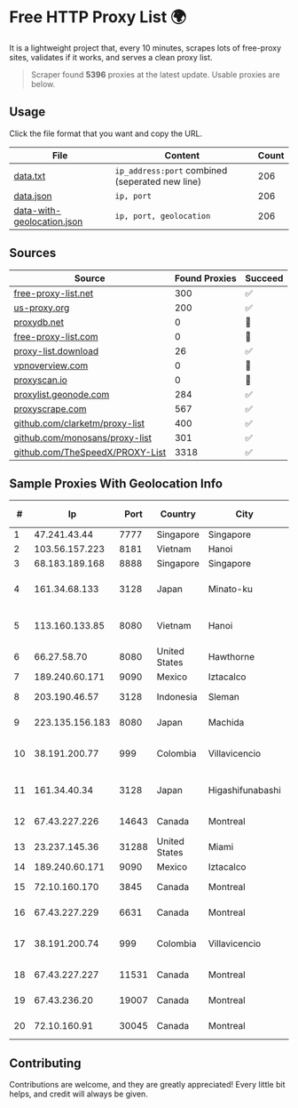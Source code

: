 
# Free HTTP Proxy List 🌍

It is a lightweight project that, every 10 minutes, scrapes lots of free-proxy sites, validates if it works, and serves a clean proxy list.


> Scraper found **5396** proxies at the latest update. Usable proxies are below.

## Usage

Click the file format that you want and copy the URL.


|File|Content|Count|
|----|-------|-----|
|[data.txt](https://raw.githubusercontent.com/themiralay/Proxy-List-World/master/data.txt)|`ip_address:port` combined (seperated new line)|206|
|[data.json](https://raw.githubusercontent.com/themiralay/Proxy-List-World/master/data.json)|`ip, port`|206|
|[data-with-geolocation.json](https://raw.githubusercontent.com/themiralay/Proxy-List-World/master/data-with-geolocation.json)|`ip, port, geolocation`|206|

## Sources

|Source|Found Proxies|Succeed|
|------|-------------|-------|
|[free-proxy-list.net](https://free-proxy-list.net)|300|✅|
|[us-proxy.org](https://www.us-proxy.org)|200|✅|
|[proxydb.net](http://proxydb.net)|0|🚫|
|[free-proxy-list.com](https://free-proxy-list.com/?page=&port=&type%5B%5D=http&type%5B%5D=https&up_time=0&search=Search)|0|🚫|
|[proxy-list.download](https://www.proxy-list.download/HTTP)|26|✅|
|[vpnoverview.com](https://vpnoverview.com/privacy/anonymous-browsing/free-proxy-servers)|0|🚫|
|[proxyscan.io](https://www.proxyscan.io)|0|🚫|
|[proxylist.geonode.com](https://proxylist.geonode.com/api/proxy-list?limit=300&page=1&sort_by=lastChecked&sort_type=desc&protocols=http,https)|284|✅|
|[proxyscrape.com](https://api.proxyscrape.com/v2/?request=displayproxies&protocol=http&timeout=10000&country=all&ssl=all&anonymity=all)|567|✅|
|[github.com/clarketm/proxy-list](https://raw.githubusercontent.com/clarketm/proxy-list/master/proxy-list-raw.txt)|400|✅|
|[github.com/monosans/proxy-list](https://raw.githubusercontent.com/monosans/proxy-list/main/proxies/http.txt)|301|✅|
|[github.com/TheSpeedX/PROXY-List](https://raw.githubusercontent.com/TheSpeedX/PROXY-List/master/http.txt)|3318|✅|


## Sample Proxies With Geolocation Info

|#|Ip|Port|Country|City|Internet Service Provider|
|-|--|----|-------|----|-------------------------|
|1|47.241.43.44|7777|Singapore|Singapore|Alibaba Cloud LLC|
|2|103.56.157.223|8181|Vietnam|Hanoi|VCCORP|
|3|68.183.189.168|8888|Singapore|Singapore|DigitalOcean, LLC|
|4|161.34.68.133|3128|Japan|Minato-ku|NTT PC Communications, Inc.|
|5|113.160.133.85|8080|Vietnam|Hanoi|VietNam Post and Telecom Corporation|
|6|66.27.58.70|8080|United States|Hawthorne|Spectrum|
|7|189.240.60.171|9090|Mexico|Iztacalco|Uninet S.A. de C.V.|
|8|203.190.46.57|3128|Indonesia|Sleman|PT Jaring Lintas Utara|
|9|223.135.156.183|8080|Japan|Machida|So-net Corporation|
|10|38.191.200.77|999|Colombia|Villavicencio|Hola Telecomunicacines Colombia S.A.S|
|11|161.34.40.34|3128|Japan|Higashifunabashi|NTT PC Communications, Inc.|
|12|67.43.227.226|14643|Canada|Montreal|GloboTech Communications|
|13|23.237.145.36|31288|United States|Miami|FDCservers.net|
|14|189.240.60.171|9090|Mexico|Iztacalco|Uninet S.A. de C.V.|
|15|72.10.160.170|3845|Canada|Montreal|GloboTech Communications|
|16|67.43.227.229|6631|Canada|Montreal|GloboTech Communications|
|17|38.191.200.74|999|Colombia|Villavicencio|Hola Telecomunicacines Colombia S.A.S|
|18|67.43.227.227|11531|Canada|Montreal|GloboTech Communications|
|19|67.43.236.20|19007|Canada|Montreal|GloboTech Communications|
|20|72.10.160.91|30045|Canada|Montreal|GloboTech Communications|



## Contributing

Contributions are welcome, and they are greatly appreciated! Every
little bit helps, and credit will always be given.

